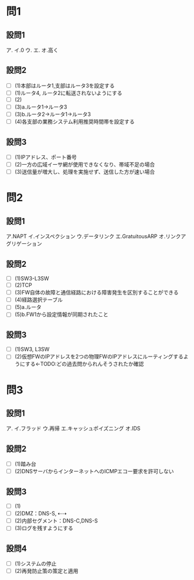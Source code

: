 # 問1

## 設問1

ア.
イ.0
ウ.
エ.
オ.高く

## 設問2

- [ ] (1)本部はルータ1,支部はルータ3を設定する
- [ ] (1)ルータ4, ルータ2に転送されないようにする
- [ ] (2)
- [ ] (3)a.ルータ1→ルータ3
- [ ] (3)b.ルータ2→ルータ1→ルータ3
- [ ] (4)各支部の業務システム利用推奨時間帯を設定する

## 設問3

- [ ] (1)IPアドレス、ポート番号
- [ ] (2)一方の広域イーサ網が使用できなくなり、帯域不足の場合
- [ ] (3)送信量が増大し、処理を実施せず、送信した方が速い場合

# 問2

## 設問1

ア.NAPT
イ.インスペクション
ウ.データリンク
エ.GratuitousARP
オ.リンクアグリゲーション

## 設問2

- [ ] (1)SW3-L3SW
- [ ] (2)TCP
- [ ] (3)FW自体の故障と通信経路における障害発生を区別することができる
- [ ] (4)経路選択テーブル
- [ ] (5)a.ルータ
- [ ] (5)b.FW1から設定情報が同期されたこと

## 設問3

- [ ] (1)SW3, L3SW
- [ ] (2)仮想FWのIPアドレスを2つの物理FWのIPアドレスにルーティングするようにする←TODO:どの過去問かられんそうされたか確認

# 問3

## 設問1

ア.
イ.フラッド
ウ.再帰
エ.キャッシュポイズニング
オ.IDS

## 設問2

- [ ] (1)踏み台
- [ ] (2)DNSサーバからインターネットへのICMPエコー要求を許可しない

## 設問3

- [ ] (1)
- [ ] (2)DMZ：DNS-S, ⇠⇢
- [ ] (2)内部セグメント：DNS-C,DNS-S
- [ ] (3)ログを残すようにする

## 設問4

- [ ] (1)システムの停止
- [ ] (2)再発防止策の策定と適用
